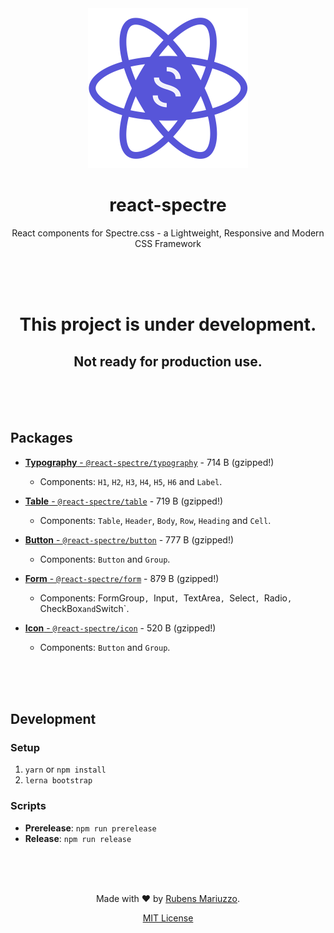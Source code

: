 <div align=center>
<img src=".github/react-spectre-logo.png" width="256" height="256">

# react-spectre
React components for Spectre.css - a Lightweight, Responsive and Modern CSS Framework

<br><br><br>
</div>

<div align=center>

# This project is under development.
## Not ready for production use.

</div>

<br><br><br>

## Packages

 - [**Typography** - `@react-spectre/typography`](packages/typography) - <!-- markdown-exec(cmd:./node_modules/.bin/gzip-size ./packages/typography/dist/typography.js, match:\d+ \w+) -->714 B<!-- /markdown-exec --> (gzipped!)
   - Components: `H1`, `H2`, `H3`, `H4`, `H5`, `H6` and `Label`.

 - [**Table** - `@react-spectre/table`](packages/table) - <!-- markdown-exec(cmd:./node_modules/.bin/gzip-size ./packages/table/dist/table.js, match:\d+ \w+) -->719 B<!-- /markdown-exec --> (gzipped!)
   - Components: `Table`, `Header`, `Body`, `Row`, `Heading` and `Cell`.

 - [**Button** - `@react-spectre/button`](packages/button) - <!-- markdown-exec(cmd:./node_modules/.bin/gzip-size ./packages/button/dist/button.js, match:\d+ \w+) -->777 B<!-- /markdown-exec --> (gzipped!)
   - Components: `Button` and `Group`.

 - [**Form** - `@react-spectre/form`](packages/form) - <!-- markdown-exec(cmd:./node_modules/.bin/gzip-size ./packages/form/dist/form.js, match:\d+ \w+) -->879 B<!-- /markdown-exec --> (gzipped!)
   - Components: FormGroup`, `Input`, `TextArea`, `Select`, `Radio`, `CheckBox` and `Switch`.

 - [**Icon** - `@react-spectre/icon`](packages/icon) - <!-- markdown-exec(cmd:./node_modules/.bin/gzip-size ./packages/icon/dist/icon.js, match:\d+ \w+) -->520 B<!-- /markdown-exec --> (gzipped!)
   - Components: `Button` and `Group`.

<br><br><br>

## Development

### Setup

 1. `yarn` or `npm install`
 2. `lerna bootstrap`

### Scripts

 - **Prerelease**: `npm run prerelease`
 - **Release**: `npm run release`

<div align=center>
<br><br><br>

Made with :heart: by [Rubens Mariuzzo](https://github.com/rmariuzzo).

[MIT License](LICENSE)

</div>
